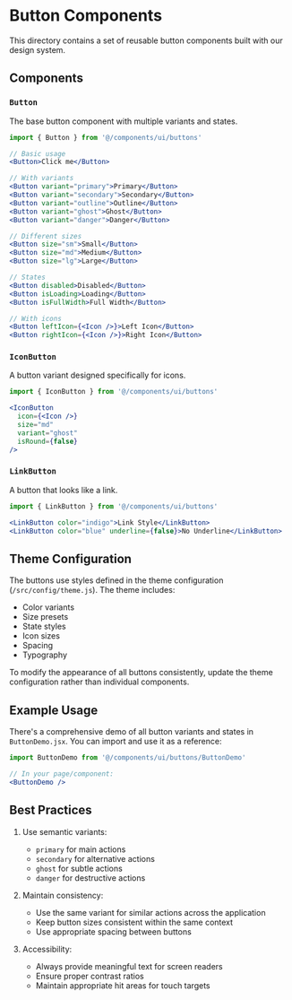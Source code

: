 # Button Components

This directory contains a set of reusable button components built with our design system.

## Components

### `Button`
The base button component with multiple variants and states.

```jsx
import { Button } from '@/components/ui/buttons'

// Basic usage
<Button>Click me</Button>

// With variants
<Button variant="primary">Primary</Button>
<Button variant="secondary">Secondary</Button>
<Button variant="outline">Outline</Button>
<Button variant="ghost">Ghost</Button>
<Button variant="danger">Danger</Button>

// Different sizes
<Button size="sm">Small</Button>
<Button size="md">Medium</Button>
<Button size="lg">Large</Button>

// States
<Button disabled>Disabled</Button>
<Button isLoading>Loading</Button>
<Button isFullWidth>Full Width</Button>

// With icons
<Button leftIcon={<Icon />}>Left Icon</Button>
<Button rightIcon={<Icon />}>Right Icon</Button>
```

### `IconButton`
A button variant designed specifically for icons.

```jsx
import { IconButton } from '@/components/ui/buttons'

<IconButton
  icon={<Icon />}
  size="md"
  variant="ghost"
  isRound={false}
/>
```

### `LinkButton`
A button that looks like a link.

```jsx
import { LinkButton } from '@/components/ui/buttons'

<LinkButton color="indigo">Link Style</LinkButton>
<LinkButton color="blue" underline={false}>No Underline</LinkButton>
```

## Theme Configuration

The buttons use styles defined in the theme configuration (`/src/config/theme.js`). The theme includes:

- Color variants
- Size presets
- State styles
- Icon sizes
- Spacing
- Typography

To modify the appearance of all buttons consistently, update the theme configuration rather than individual components.

## Example Usage

There's a comprehensive demo of all button variants and states in `ButtonDemo.jsx`. You can import and use it as a reference:

```jsx
import ButtonDemo from '@/components/ui/buttons/ButtonDemo'

// In your page/component:
<ButtonDemo />
```

## Best Practices

1. Use semantic variants:
   - `primary` for main actions
   - `secondary` for alternative actions
   - `ghost` for subtle actions
   - `danger` for destructive actions

2. Maintain consistency:
   - Use the same variant for similar actions across the application
   - Keep button sizes consistent within the same context
   - Use appropriate spacing between buttons

3. Accessibility:
   - Always provide meaningful text for screen readers
   - Ensure proper contrast ratios
   - Maintain appropriate hit areas for touch targets
